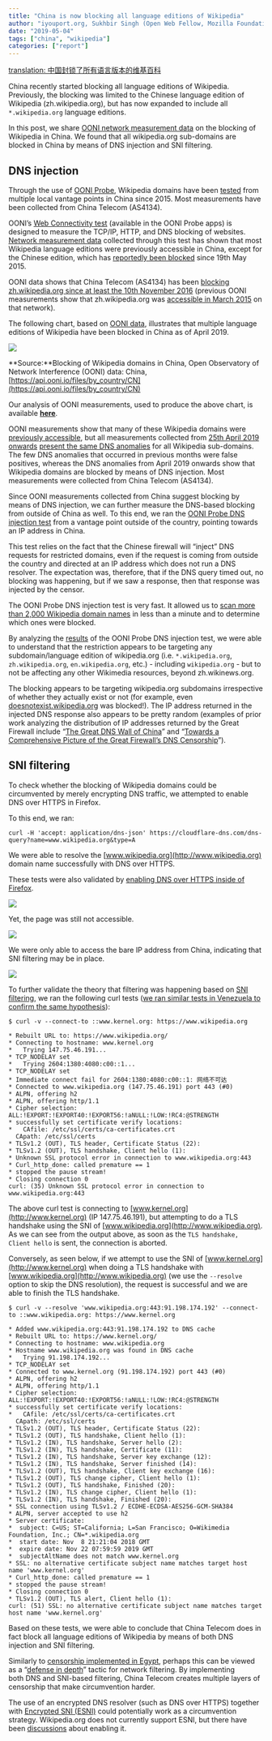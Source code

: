 ```yaml
---
title: "China is now blocking all language editions of Wikipedia"
author: "iyouport.org, Sukhbir Singh (Open Web Fellow, Mozilla Foundation), Arturo Filastò (OONI), Maria Xynou (OONI)"
date: "2019-05-04"
tags: ["china", "wikipedia"]
categories: ["report"]
---
```


[translation: 中国封锁了所有语言版本的维基百科](/post/2019-china-wikipedia-blocking.zh/)

China recently started blocking all language editions of Wikipedia. Previously, the blocking was limited to the Chinese language edition of Wikipedia (zh.wikipedia.org), but has now expanded to include all `*.wikipedia.org` language editions.

In this post, we share [OONI network measurement data](https://api.ooni.io/files/by_country/CN) on the blocking of Wikipedia in China. We found that all wikipedia.org sub-domains are blocked in China by means of DNS injection and SNI filtering.

## DNS injection

Through the use of [OONI Probe](https://ooni.io/install/), Wikipedia domains have been [tested](https://api.ooni.io/files/by_country/CN) from multiple local vantage points in China since 2015. Most measurements have been collected from China Telecom (AS4134).  

OONI’s [Web Connectivity test](https://ooni.io/nettest/web-connectivity/) (available in the OONI Probe apps) is designed to measure the TCP/IP, HTTP, and DNS blocking of websites. [Network measurement data](https://api.ooni.io/files/by_country/CN) collected through this test has shown that most Wikipedia language editions were previously accessible in China, except for the Chinese edition, which has [reportedly been blocked](https://www.theepochtimes.com/china-now-blocked-from-accessing-wikipedia_1384917.html) since 19th May 2015. 

OONI data shows that China Telecom (AS4134) has been [blocking zh.wikipedia.org since at least the 10th November 2016](https://explorer.ooni.io/measurement/20161110T035949Z_AS4134_oAjg1SM4bjI5yI2D9yhu8Rfq830QL5avcxPg8LmhEAN1u0pvYq?input=http:%2F%2Fzh.wikipedia.org%2Fwiki%2Fwikipedia:%25e9%25a6%2596%25e9%25a1%25b5) (previous OONI measurements show that zh.wikipedia.org was [accessible in March 2015](http://api.ooni.io/files/download/2015-03-04/20150304T232111Z-CN-AS4808-http_requests-no_report_id-0.1.0-probe.yaml) on that network).  

The following chart, based on [OONI data](https://api.ooni.io/files/by_country/CN), illustrates that multiple language editions of Wikipedia have been blocked in China as of April 2019.

![](/post/2019-china-wikipedia-blocking/ooni-china-blocks-wikipedia.png)

**Source:**Blocking of Wikipedia domains in China, Open Observatory of Network Interference (OONI) data: China, [https://api.ooni.io/files/by_country/CN](https://api.ooni.io/files/by_country/CN)  

Our analysis of OONI measurements, used to produce the above chart, is available **[here](/post/2019-china-wikipedia-blocking/20190502-china-wikipedia.csv)**.

OONI measurements show that many of these Wikipedia domains were [previously accessible](https://explorer.ooni.io/measurement/20190218T081331Z_AS4134_2CoUgy8tf1A7DF2JZNghiXWuK7ndJRnTVHsnWTTVjkJFDb1mcd?input=https:%2F%2Fen.wikipedia.org%2Fwiki%2Fthe_holocaust), but all measurements collected from [25th April 2019 onwards](https://explorer.ooni.io/measurement/20190425T070917Z_AS4134_45hNnx6LkceBitzcVB1oAGfpHyJuKFKR7NkLU5XTCdz2JKVPhy?input=https:%2F%2Fen.wikipedia.org) [present the same DNS anomalies](https://explorer.ooni.io/measurement/20190425T070917Z_AS4134_45hNnx6LkceBitzcVB1oAGfpHyJuKFKR7NkLU5XTCdz2JKVPhy?input=https:%2F%2Fen.wikipedia.org) for all Wikipedia sub-domains. The few DNS anomalies that occurred in previous months were false positives, whereas the DNS anomalies from April 2019 onwards show that Wikipedia domains are blocked by means of DNS injection. Most measurements were collected from China Telecom (AS4134).

Since OONI measurements collected from China suggest blocking by means of DNS injection, we can further measure the DNS-based blocking from outside of China as well. To this end, we ran the [OONI Probe DNS injection test](https://github.com/ooni/spec/blob/master/nettests/ts-012-dns-injection.md) from a vantage point outside of the country, pointing towards an IP address in China.

This test relies on the fact that the Chinese firewall will “inject” DNS requests for restricted domains, even if the request is coming from outside the country and directed at an IP address which does not run a DNS resolver. The expectation was, therefore, that if the DNS query timed out, no blocking was happening, but if we saw a response, then that response was injected by the censor.

The OONI Probe DNS injection test is very fast. It allowed us to [scan more than 2,000 Wikipedia domain names](https://api.ooni.io/files/download/2019-04-24/20190424T200655Z-IS-AS47172-dns_injection-20190424T200655Z_AS47172_Peuv89addXJ1NZ5nTzY7i94X0rTag3QqGLwXKQcaoDTnHu9hu7-0.2.0-probe.json) in less than a minute and to determine which ones were blocked.

By analyzing the [results](https://api.ooni.io/files/download/2019-04-24/20190424T200655Z-IS-AS47172-dns_injection-20190424T200655Z_AS47172_Peuv89addXJ1NZ5nTzY7i94X0rTag3QqGLwXKQcaoDTnHu9hu7-0.2.0-probe.json) of the OONI Probe DNS injection test, we were able to understand that the restriction appears to be targeting any subdomain/language edition of wikipedia.org (i.e. `*.wikipedia.org`, `zh.wikipedia.org`, `en.wikipedia.org`, etc.) - including `wikipedia.org` - but to not be affecting any other Wikimedia resources, beyond zh.wikinews.org.

The blocking appears to be targeting wikipedia.org subdomains irrespective of whether they actually exist or not (for example, even [doesnotexist.wikipedia.org](https://api.ooni.io/files/download/2019-04-24/20190424T200655Z-IS-AS47172-dns_injection-20190424T200655Z_AS47172_Peuv89addXJ1NZ5nTzY7i94X0rTag3QqGLwXKQcaoDTnHu9hu7-0.2.0-probe.json) was blocked!). The IP address returned in the injected DNS response also appears to be pretty random (examples of prior work analyzing the distribution of IP addresses returned by the Great Firewall include “[The Great DNS Wall of China](https://censorbib.nymity.ch/pdf/Lowe2007a.pdf)” and “[Towards a Comprehensive Picture of the Great Firewall’s DNS Censorship](https://www.usenix.org/system/files/conference/foci14/foci14-anonymous.pdf)”).

## SNI filtering

To check whether the blocking of Wikipedia domains could be circumvented by merely encrypting DNS traffic, we attempted to enable DNS over HTTPS in Firefox.

To this end, we ran:

```
curl -H 'accept: application/dns-json' https://cloudflare-dns.com/dns-query?name=www.wikipedia.org&type=A
```

We were able to resolve the [www.wikipedia.org](http://www.wikipedia.org) domain name successfully with DNS over HTTPS.

These tests were also validated by [enabling DNS over HTTPS inside of Firefox](https://wiki.mozilla.org/Trusted_Recursive_Resolver).

![](/post/2019-china-wikipedia-blocking/firefox-1.png)

Yet, the page was still not accessible.

![](/post/2019-china-wikipedia-blocking/firefox-2.png)

We were only able to access the bare IP address from China, indicating that SNI filtering may be in place.

![](/post/2019-china-wikipedia-blocking/firefox-3.png)

To further validate the theory that filtering was happening based on [SNI filtering](https://en.wikipedia.org/wiki/Server_Name_Indication), we ran the following curl tests ([we ran similar tests in Venezuela to confirm the same hypothesis](https://ooni.torproject.org/post/venezuela-blocking-wikipedia-and-social-media-2019/)):

```
$ curl -v --connect-to ::www.kernel.org: https://www.wikipedia.org

* Rebuilt URL to: https://www.wikipedia.org/
* Connecting to hostname: www.kernel.org
*   Trying 147.75.46.191...
* TCP_NODELAY set
*   Trying 2604:1380:4080:c00::1...
* TCP_NODELAY set
* Immediate connect fail for 2604:1380:4080:c00::1: 网络不可达
* Connected to www.wikipedia.org (147.75.46.191) port 443 (#0)
* ALPN, offering h2
* ALPN, offering http/1.1
* Cipher selection: ALL:!EXPORT:!EXPORT40:!EXPORT56:!aNULL:!LOW:!RC4:@STRENGTH
* successfully set certificate verify locations:
*   CAfile: /etc/ssl/certs/ca-certificates.crt
  CApath: /etc/ssl/certs
* TLSv1.2 (OUT), TLS header, Certificate Status (22):
* TLSv1.2 (OUT), TLS handshake, Client hello (1):
* Unknown SSL protocol error in connection to www.wikipedia.org:443
* Curl_http_done: called premature == 1
* stopped the pause stream!
* Closing connection 0
curl: (35) Unknown SSL protocol error in connection to www.wikipedia.org:443
```

The above curl test is connecting to [www.kernel.org](http://www.kernel.org) (IP 147.75.46.191), but attempting to do a TLS handshake using the SNI of [www.wikipedia.org](http://www.wikipedia.org). As we can see from the output above, as soon as the `TLS handshake, Client hello` is sent, the connection is aborted.

Conversely, as seen below, if we attempt to use the SNI of [www.kernel.org](http://www.kernel.org) when doing a TLS handshake with [www.wikipedia.org](http://www.wikipedia.org) (we use the `--resolve` option to skip the DNS resolution), the request is successful and we are able to finish the TLS handshake.

```
$ curl -v --resolve 'www.wikipedia.org:443:91.198.174.192' --connect-to ::www.wikipedia.org: https://www.kernel.org

* Added www.wikipedia.org:443:91.198.174.192 to DNS cache
* Rebuilt URL to: https://www.kernel.org/
* Connecting to hostname: www.wikipedia.org
* Hostname www.wikipedia.org was found in DNS cache
*   Trying 91.198.174.192...
* TCP_NODELAY set
* Connected to www.kernel.org (91.198.174.192) port 443 (#0)
* ALPN, offering h2
* ALPN, offering http/1.1
* Cipher selection: ALL:!EXPORT:!EXPORT40:!EXPORT56:!aNULL:!LOW:!RC4:@STRENGTH
* successfully set certificate verify locations:
*   CAfile: /etc/ssl/certs/ca-certificates.crt
  CApath: /etc/ssl/certs
* TLSv1.2 (OUT), TLS header, Certificate Status (22):
* TLSv1.2 (OUT), TLS handshake, Client hello (1):
* TLSv1.2 (IN), TLS handshake, Server hello (2):
* TLSv1.2 (IN), TLS handshake, Certificate (11):
* TLSv1.2 (IN), TLS handshake, Server key exchange (12):
* TLSv1.2 (IN), TLS handshake, Server finished (14):
* TLSv1.2 (OUT), TLS handshake, Client key exchange (16):
* TLSv1.2 (OUT), TLS change cipher, Client hello (1):
* TLSv1.2 (OUT), TLS handshake, Finished (20):
* TLSv1.2 (IN), TLS change cipher, Client hello (1):
* TLSv1.2 (IN), TLS handshake, Finished (20):
* SSL connection using TLSv1.2 / ECDHE-ECDSA-AES256-GCM-SHA384
* ALPN, server accepted to use h2
* Server certificate:
*  subject: C=US; ST=California; L=San Francisco; O=Wikimedia Foundation, Inc.; CN=*.wikipedia.org
*  start date: Nov  8 21:21:04 2018 GMT
*  expire date: Nov 22 07:59:59 2019 GMT
*  subjectAltName does not match www.kernel.org
* SSL: no alternative certificate subject name matches target host name 'www.kernel.org'
* Curl_http_done: called premature == 1
* stopped the pause stream!
* Closing connection 0
* TLSv1.2 (OUT), TLS alert, Client hello (1):
curl: (51) SSL: no alternative certificate subject name matches target host name 'www.kernel.org'
```

Based on these tests, we were able to conclude that China Telecom does in fact block all language editions of Wikipedia by means of both DNS injection and SNI filtering. 

Similarly to [censorship implemented in Egypt](https://ooni.torproject.org/post/egypt-internet-censorship/), perhaps this can be viewed as a “[defense in depth](https://en.wikipedia.org/wiki/Defense_in_depth_(computing))” tactic for network filtering. By implementing both DNS and SNI-based filtering, China Telecom creates multiple layers of censorship that make circumvention harder.

The use of an encrypted DNS resolver (such as DNS over HTTPS) together with [Encrypted SNI (ESNI)](https://datatracker.ietf.org/doc/draft-ietf-tls-esni/) could potentially work as a circumvention strategy. Wikipedia.org does not currently support ESNI, but there have been [discussions](https://phabricator.wikimedia.org/T205378) about enabling it.
